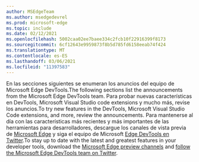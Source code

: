 ```yaml
---
author: MSEdgeTeam
ms.author: msedgedevrel
ms.prod: microsoft-edge
ms.topic: include
ms.date: 02/12/2021
ms.openlocfilehash: 5002caa02ee7baee334c2fcb10f22916399f8173
ms.sourcegitcommit: 6cf12643e9959873f8b5d785fd6158eeab74f424
ms.translationtype: MT
ms.contentlocale: es-ES
ms.lasthandoff: 03/06/2021
ms.locfileid: "11397583"
---
```

<span data-ttu-id="7911b-101">En las secciones siguientes se enumeran los anuncios del equipo de Microsoft Edge DevTools.</span><span class="sxs-lookup"><span data-stu-id="7911b-101">The following sections list the announcements from the Microsoft Edge DevTools team.</span></span>  <span data-ttu-id="7911b-102">Para probar nuevas características en DevTools, Microsoft Visual Studio code extensions y mucho más, revise los anuncios.</span><span class="sxs-lookup"><span data-stu-id="7911b-102">To try new features in the DevTools, Microsoft Visual Studio Code extensions, and more, review the announcements.</span></span>  <span data-ttu-id="7911b-103">Para mantenerse al día con las características más recientes y más importantes de las herramientas para desarrolladores, descargue los canales de vista previa de [Microsoft Edge][MicrosoftEdgePreviewChannels] y siga el equipo de Microsoft [Edge DevTools en Twitter][EdgeDevToolsTwitterAccount].</span><span class="sxs-lookup"><span data-stu-id="7911b-103">To stay up to date with the latest and greatest features in your developer tools, download the [Microsoft Edge preview channels][MicrosoftEdgePreviewChannels] and [follow the Microsoft Edge DevTools team on Twitter][EdgeDevToolsTwitterAccount].</span></span>

<!-- links -->  

[MicrosoftEdgePreviewChannels]: https://www.microsoftedgeinsider.com/download "Canales de vista previa de Microsoft Edge"  

[EdgeDevToolsTwitterAccount]: https://twitter.com/EdgeDevTools "@EdgeDevTools cuenta de Twitter"  
